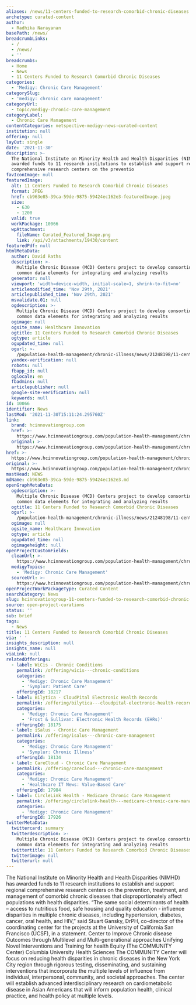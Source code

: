 ```yaml
---
aliases: /news/11-centers-funded-to-research-comorbid-chronic-diseases
archetype: curated-content
author:
  - Radhika Narayanan
basePath: /news/
breadcrumbLinks:
  - /
  - /news/
  - ''
breadcrumbs:
  - Home
  - News
  - 11 Centers Funded to Research Comorbid Chronic Diseases
categories:
  - 'Medigy: Chronic Care Management'
categorySlug:
  - 'medigy: chronic care management'
categoryUrl:
  - topic/medigy-chronic-care-management
categoryLabel:
  - Chronic Care Management
contentCategories: netspective-medigy-news-curated-content
institution: null
offering: null
layOut: single
date: '2021-11-30'
description: >-
  The National Institute on Minority Health and Health Disparities (NIMHD) has
  awarded funds to 11 research institutions to establish and support regional
  comprehensive research centers on the preventio
favIconImage: null
featuredImage:
  alt: 11 Centers Funded to Research Comorbid Chronic Diseases
  format: JPEG
  href: cb963e85-39ca-59de-9875-59424ec162e3-featuredImage.jpeg
  size:
    - 630
    - 1200
  valid: true
  workPackage: 10066
  wpAttachment:
    fileName: Curated_Featured_Image.png
    link: /api/v3/attachments/19430/content
featuredPdf: null
htmlMetaData:
  author: David Raths
  description: >-
    Multiple Chronic Disease (MCD) Centers project to develop consortium-wide
    common data elements for integrating and analyzing results
  generator: null
  viewport: 'width=device-width, initial-scale=1, shrink-to-fit=no'
  articlemodified_time: 'Nov 29th, 2021'
  articlepublished_time: 'Nov 29th, 2021'
  msvalidate.01: null
  ogdescription: >-
    Multiple Chronic Disease (MCD) Centers project to develop consortium-wide
    common data elements for integrating and analyzing results
  ogimage: null
  ogsite_name: Healthcare Innovation
  ogtitle: 11 Centers Funded to Research Comorbid Chronic Diseases
  ogtype: article
  ogupdated_time: null
  ogurl: >-
    /population-health-management/chronic-illness/news/21248198/11-centers-funded-to-research-comorbid-chronic-diseases
  yandex-verification: null
  robots: null
  fbapp_id: null
  oglocale: en
  fbadmins: null
  articlepublisher: null
  google-site-verification: null
  keywords: null
id: 10066
identifier: News
lastMod: '2021-11-30T15:11:24.295760Z'
link:
  brand: hcinnovationgroup.com
  href: >-
    https://www.hcinnovationgroup.com/population-health-management/chronic-illness/news/21248198/11-centers-funded-to-research-comorbid-chronic-diseases
  original: >-
    https://www.hcinnovationgroup.com/population-health-management/chronic-illness/news/21248198/11-centers-funded-to-research-comorbid-chronic-diseases
href: >-
  https://www.hcinnovationgroup.com/population-health-management/chronic-illness/news/21248198/11-centers-funded-to-research-comorbid-chronic-diseases
original: >-
  https://www.hcinnovationgroup.com/population-health-management/chronic-illness/news/21248198/11-centers-funded-to-research-comorbid-chronic-diseases
mastHead: NEWS
mdName: cb963e85-39ca-59de-9875-59424ec162e3.md
openGraphMetaData:
  ogdescription: >-
    Multiple Chronic Disease (MCD) Centers project to develop consortium-wide
    common data elements for integrating and analyzing results
  ogtitle: 11 Centers Funded to Research Comorbid Chronic Diseases
  ogurl: >-
    /population-health-management/chronic-illness/news/21248198/11-centers-funded-to-research-comorbid-chronic-diseases
  ogimage: null
  ogsite_name: Healthcare Innovation
  ogtype: article
  ogupdated_time: null
  ogimageheight: null
openProjectCustomFields:
  cleanUrl: >-
    https://www.hcinnovationgroup.com/population-health-management/chronic-illness/news/21248198/11-centers-funded-to-research-comorbid-chronic-diseases
  medigyTopics:
    - 'Medigy: Chronic Care Management'
  sourceUrl: >-
    https://www.hcinnovationgroup.com/population-health-management/chronic-illness/news/21248198/11-centers-funded-to-research-comorbid-chronic-diseases
openProjectWorkPackageType: Curated Content
searchCategory: News
slug: hcinnovationgroup-11-centers-funded-to-research-comorbid-chronic-diseases
source: open-project-curations
status: ''
sub: brief
tags:
  - News
title: 11 Centers Funded to Research Comorbid Chronic Diseases
via: ' '
insights_description: null
insights_name: null
viaLink: null
relatedOfferings:
  - label: WiCis - Chronic Conditions
    permalink: /offering/wicis---chronic-conditions
    categories:
      - 'Medigy: Chronic Care Management'
      - 'Symplur: Patient Care'
    offeringId: 18217
  - label: Bilytica - CloudPital Electronic Health Records
    permalink: /offering/bilytica---cloudpital-electronic-health-records
    categories:
      - 'Medigy: Chronic Care Management'
      - 'Frost & Sullivan: Electronic Health Records (EHRs)'
    offeringId: 18175
  - label: iSalus - Chronic Care Management
    permalink: /offering/isalus---chronic-care-management
    categories:
      - 'Medigy: Chronic Care Management'
      - 'Symplur: Chronic Illness'
    offeringId: 18134
  - label: CareCloud - Chronic Care Management
    permalink: /offering/carecloud---chronic-care-management
    categories:
      - 'Medigy: Chronic Care Management'
      - 'Healthcare IT News: Value-Based Care'
    offeringId: 17984
  - label: CircleLink Health - Medicare Chronic Care Management
    permalink: /offering/circlelink-health---medicare-chronic-care-management
    categories:
      - 'Medigy: Chronic Care Management'
    offeringId: 17926
twitterMetaData:
  twittercard: summary
  twitterdescription: >-
    Multiple Chronic Disease (MCD) Centers project to develop consortium-wide
    common data elements for integrating and analyzing results
  twittertitle: 11 Centers Funded to Research Comorbid Chronic Diseases
  twitterimage: null
  twitterurl: null
---
```

<p>The National Institute on Minority Health and Health Disparities (NIMHD) has awarded funds to 11 research institutions to establish and support regional comprehensive research centers on the prevention, treatment, and management of comorbid chronic diseases that disproportionately affect populations with health disparities.
“The same social determinants of health – access to nutritious food, safe housing and quality education - influence disparities in multiple chronic diseases, including hypertension, diabetes, cancer, oral health, and HIV,” said Stuart Gansky, DrPH, co-director of the coordinating center for the projects at the University of California San Francisco (UCSF), in a statement.
Center to Improve Chronic disease Outcomes through Multilevel and Multi-generational approaches Unifying Novel Interventions and Training for health Equity (The COMMUNITY Center) Columbia University Health Sciences
The COMMUNITY Center will focus on reducing health disparities in chronic diseases in the New York City region through rigorous testing, disseminating, and sustaining interventions that incorporate the multiple levels of influence from individual, interpersonal, community, and societal approaches.
The center will establish advanced interdisciplinary research on cardiometabolic disease in Asian Americans that will inform population health, clinical practice, and health policy at multiple levels.</p>